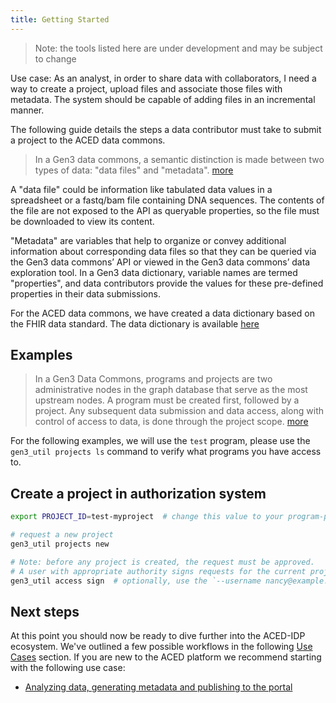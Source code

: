 ```yaml
---
title: Getting Started
---
```


> Note: the tools listed here are under development and may be subject to change

Use case: As an analyst, in order to share data with collaborators, I need a way to create a project, upload files and associate those files with metadata. The system should be capable of adding files in an incremental manner.

The following guide details the steps a data contributor must take to submit a project to the ACED data commons.

> In a Gen3 data commons, a semantic distinction is made between two types of data: "data files" and "metadata". [more](https://gen3.org/resources/user/dictionary/#understanding-data-representation-in-gen3)

A "data file" could be information like tabulated data values in a spreadsheet or a fastq/bam file containing DNA sequences. The contents of the file are not exposed to the API as queryable properties, so the file must be downloaded to view its content.

"Metadata" are variables that help to organize or convey additional information about corresponding data files so that they can be queried via the Gen3 data commons’ API or viewed in the Gen3 data commons’ data exploration tool. In a Gen3 data dictionary, variable names are termed "properties", and data contributors provide the values for these pre-defined properties in their data submissions.

For the ACED data commons, we have created a data dictionary based on the FHIR data standard. The data dictionary is available [here](https://github.com/bmeg/iceberg-schema-tools)

## Examples

> In a Gen3 Data Commons, programs and projects are two administrative nodes in the graph database that serve as the most upstream nodes. A program must be created first, followed by a project. Any subsequent data submission and data access, along with control of access to data, is done through the project scope.
> [more](https://gen3.org/resources/operator/#6-programs-and-projects)

For the following examples, we will use the `test` program, please use the `gen3_util projects ls` command to verify what programs you have access to.

## Create a project in authorization system

```sh
export PROJECT_ID=test-myproject  # change this value to your program-project

# request a new project
gen3_util projects new

# Note: before any project is created, the request must be approved.
# A user with appropriate authority signs requests for the current project
gen3_util access sign  # optionally, use the `--username nancy@example.com` to limit the approvals to a specific user
```

## Next steps

At this point you should now be ready to dive further into the ACED-IDP ecosystem. We've outlined a few possible workflows in the following [Use Cases](./use-cases/index.md) section. If you are new to the ACED platform we recommend starting with the following use case:

- [Analyzing data, generating metadata and publishing to the portal](./use-cases/use-case-1.md)
